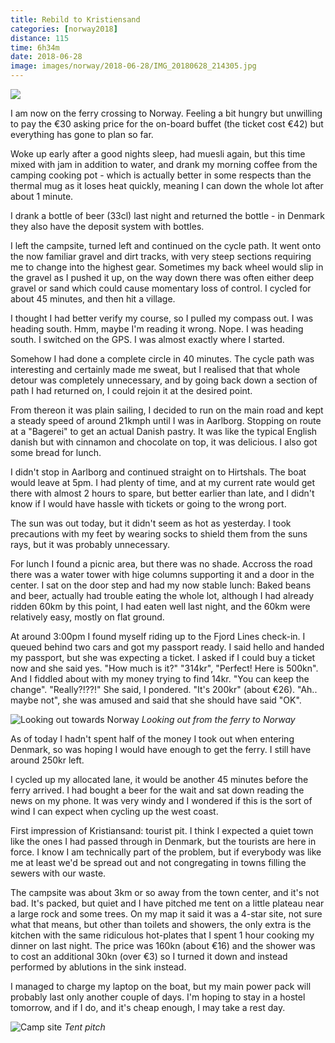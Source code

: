 ```yaml
---
title: Rebild to Kristiensand
categories: [norway2018]
distance: 115
time: 6h34m
date: 2018-06-28
image: images/norway/2018-06-28/IMG_20180628_214305.jpg
---
```



<img class="image-right" src="/images/norway/2018-06-28/map.png"/>

I am now on the ferry crossing to Norway. Feeling a bit hungry but unwilling
to pay the €30 asking price for the on-board buffet (the ticket cost €42) but
everything has gone to plan so far.

Woke up early after a good nights sleep, had muesli again, but this time mixed
with jam in addition to water, and drank my morning coffee from the camping
cooking pot - which is actually better in some respects than the thermal mug
as it loses heat quickly, meaning I can down the whole lot after about 1 minute.

I drank a bottle of beer (33cl) last night and returned the bottle - in
Denmark they also have the deposit system with bottles.

I left the campsite, turned left and continued on the cycle path. It went onto
the now familiar gravel and dirt tracks, with very steep sections requiring me
to change into the highest gear. Sometimes my back wheel would slip in the
gravel as I pushed it up, on the way down there was often either deep gravel
or sand which could cause momentary loss of control. I cycled for about 45
minutes, and then hit a village.

I thought I had better verify my course, so I pulled my compass out. I was
heading south. Hmm, maybe I'm reading it wrong. Nope. I was heading south. I
switched on the GPS. I was almost exactly where I started.

Somehow I had done a complete circle in 40 minutes. The cycle path was
interesting and certainly made me sweat, but I realised that that whole detour
was completely unnecessary, and by going back down a section of path I had
returned on, I could rejoin it at the desired point.

From thereon it was plain sailing, I decided to run on the main road and
kept a steady speed of around 21kmph until I was in Aarlborg. Stopping on
route at a "Bagerei" to get an actual Danish pastry. It was like the typical
English danish but with cinnamon and chocolate on top, it was delicious. I
also got some bread for lunch.

I didn't stop in Aarlborg and continued straight on to Hirtshals. The boat
would leave at 5pm. I had plenty of time, and at my current rate would get
there with almost 2 hours to spare, but better earlier than late, and I didn't
know if I would have hassle with tickets or going to the wrong port.

The sun was out today, but it didn't seem as hot as yesterday. I took
precautions with my feet by wearing socks to shield them from the suns rays,
but it was probably unnecessary.

For lunch I found a picnic area, but there was no shade. Accross the road
there was a water tower with hige columns supporting it and a door in the
center. I sat on the door step and had my now stable lunch: Baked beans and
beer, actually had trouble eating the whole lot, although I had already ridden
60km by this point, I had eaten well last night, and the 60km were relatively
easy, mostly on flat ground.

At around 3:00pm I found myself riding up to the Fjord Lines check-in. I
queued behind two cars and got my passport ready. I said hello and handed my
passport, but she was expecting a ticket. I asked if I could buy a ticket now
and she said yes. "How much is it?" "314kr", "Perfect! Here is 500kn". And I
fiddled about with my money trying to find 14kr. "You can keep the change".
"Really?!??!" She said, I pondered. "It's 200kr" (about €26). "Ah.. maybe
not", she was amused and said that she should have said "OK".

![Looking out towards Norway](/images/norway/2018-06-28/IMG_20180628_191022.jpg)
*Looking out from the ferry to Norway*

As of today I hadn't spent half of the money I took out when entering Denmark,
so was hoping I would have enough to get the ferry. I still have around 250kr
left.

I cycled up my allocated lane, it would be another 45 minutes before the ferry
arrived. I had bought a beer for the wait and sat down reading the news on my
phone. It was very windy and I wondered if this is the sort of wind I can
expect when cycling up the west coast.

First impression of Kristiansand: tourist pit. I think I expected a quiet town
like the ones I had passed through in Denmark, but the tourists are here in
force. I know I am technically part of the problem, but if everybody was like
me at least we'd be spread out and not congregating in towns filling the
sewers with our waste.

The campsite was about 3km or so away from the town center, and it's not bad.
It's packed, but quiet and I have pitched me tent on a little plateau near a
large rock and some trees. On my map it said it was a 4-star site, not sure
what that means, but other than toilets and showers, the only extra is the
kitchen with the same ridiculous hot-plates that I spent 1 hour cooking my
dinner on last night. The price was 160kn (about €16) and the shower was to
cost an additional 30kn (over €3) so I turned it down and instead performed by
ablutions in the sink instead.

I managed to charge my laptop on the boat, but my main power pack will probably
last only another couple of days. I'm hoping to stay in a hostel tomorrow, and
if I do, and it's cheap enough, I may take a rest day.

![Camp site](/images/norway/2018-06-28/IMG_20180628_214305.jpg)
*Tent pitch*

